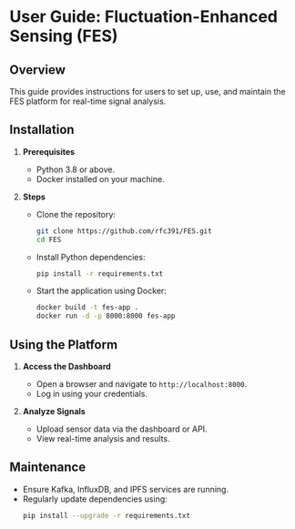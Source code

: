 
# User Guide: Fluctuation-Enhanced Sensing (FES)

## Overview
This guide provides instructions for users to set up, use, and maintain the FES platform for real-time signal analysis.

## Installation
1. **Prerequisites**
   - Python 3.8 or above.
   - Docker installed on your machine.

2. **Steps**
   - Clone the repository:
     ```bash
     git clone https://github.com/rfc391/FES.git
     cd FES
     ```
   - Install Python dependencies:
     ```bash
     pip install -r requirements.txt
     ```
   - Start the application using Docker:
     ```bash
     docker build -t fes-app .
     docker run -d -p 8000:8000 fes-app
     ```

## Using the Platform
1. **Access the Dashboard**
   - Open a browser and navigate to `http://localhost:8000`.
   - Log in using your credentials.

2. **Analyze Signals**
   - Upload sensor data via the dashboard or API.
   - View real-time analysis and results.

## Maintenance
- Ensure Kafka, InfluxDB, and IPFS services are running.
- Regularly update dependencies using:
  ```bash
  pip install --upgrade -r requirements.txt
  ```
